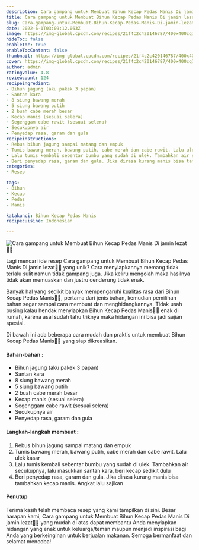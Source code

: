 ```yaml
---
description: Cara gampang untuk Membuat Bihun Kecap Pedas Manis Di jamin lezat"
title: Cara gampang untuk Membuat Bihun Kecap Pedas Manis Di jamin lezat
slug: Cara-gampang-untuk-Membuat-Bihun-Kecap-Pedas-Manis-Di-jamin-lezat
date: 2022-6-1T03:09:12.063Z
image: https://img-global.cpcdn.com/recipes/21f4c2c420146787/400x400cq70/photo.jpg
hideToc: false
enableToc: true
enableTocContent: false
thumbnail: https://img-global.cpcdn.com/recipes/21f4c2c420146787/400x400cq70/photo.jpg
cover: https://img-global.cpcdn.com/recipes/21f4c2c420146787/400x400cq70/photo.jpg
author: admin
ratingvalue: 4.8
reviewcount: 124
recipeingredient:
- Bihun jagung (aku pakek 3 papan)
- Santan kara
- 8 siung bawang merah
- 5 siung bawang putih
- 2 buah cabe merah besar
- Kecap manis (sesuai selera)
- Segenggam cabe rawit (sesuai selera)
- Secukupnya air
- Penyedap rasa, garam dan gula
recipeinstructions:
- Rebus bihun jagung sampai matang dan empuk
- Tumis bawang merah, bawang putih, cabe merah dan cabe rawit. Lalu ulek kasar
- Lalu tumis kembali sebentar bumbu yang sudah di ulek. Tambahkan air secukupnya, lalu masukkan santan kara, beri kecap sedikit dulu
- Beri penyedap rasa, garam dan gula. Jika dirasa kurang manis bisa tambahkan kecap manis. Angkat lalu sajikan
categories:
- Resep

tags:
- Bihun
- Kecap
- Pedas
- Manis

katakunci: Bihun Kecap Pedas Manis
recipecuisine: Indonesian

---
```


![Cara gampang untuk Membuat Bihun Kecap Pedas Manis Di jamin lezat👩‍🍳](https://img-global.cpcdn.com/recipes/21f4c2c420146787/400x400cq70/photo.jpg)

Lagi mencari ide resep Cara gampang untuk Membuat Bihun Kecap Pedas Manis Di jamin lezat👩‍🍳 yang unik? Cara menyiapkannya memang tidak terlalu sulit namun tidak gampang juga. Jika keliru mengolah maka hasilnya tidak akan memuaskan dan justru cenderung tidak enak.

Banyak hal yang sedikit banyak mempengaruhi kualitas rasa dari Bihun Kecap Pedas Manis👩‍🍳, pertama dari jenis bahan, kemudian pemilihan bahan segar sampai cara membuat dan menghidangkannya. Tidak usah pusing kalau hendak menyiapkan Bihun Kecap Pedas Manis👩‍🍳 enak di rumah, karena asal sudah tahu triknya maka hidangan ini bisa jadi sajian spesial.

Di bawah ini ada beberapa cara mudah dan praktis untuk membuat Bihun Kecap Pedas Manis👩‍🍳 yang siap dikreasikan.

<!--inarticleads1-->

#### Bahan-bahan :

- Bihun jagung (aku pakek 3 papan)
- Santan kara
- 8 siung bawang merah
- 5 siung bawang putih
- 2 buah cabe merah besar
- Kecap manis (sesuai selera)
- Segenggam cabe rawit (sesuai selera)
- Secukupnya air
- Penyedap rasa, garam dan gula

<!--inarticleads2-->

#### Langkah-langkah membuat :

1. Rebus bihun jagung sampai matang dan empuk
1. Tumis bawang merah, bawang putih, cabe merah dan cabe rawit. Lalu ulek kasar
1. Lalu tumis kembali sebentar bumbu yang sudah di ulek. Tambahkan air secukupnya, lalu masukkan santan kara, beri kecap sedikit dulu
1. Beri penyedap rasa, garam dan gula. Jika dirasa kurang manis bisa tambahkan kecap manis. Angkat lalu sajikan

#### Penutup

Terima kasih telah membaca resep yang kami tampilkan di sini. Besar harapan kami, Cara gampang untuk Membuat Bihun Kecap Pedas Manis Di jamin lezat👩‍🍳 yang mudah di atas dapat membantu Anda menyiapkan hidangan yang enak untuk keluarga/teman maupun menjadi inspirasi bagi Anda yang berkeinginan untuk berjualan makanan. Semoga bermanfaat dan selamat mencoba!